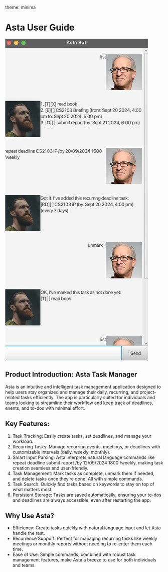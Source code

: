 theme: minima

# Asta User Guide

![Branching Concepts](./Ui.png "Branching Map")

## Product Introduction: Asta Task Manager

Asta is an intuitive and intelligent task management application designed to
help users stay organized and manage their daily, recurring, and project-related
tasks efficiently. The app is particularly suited for individuals and teams
looking to streamline their workflow and keep track of deadlines, events, and
to-dos with minimal effort.

## Key Features:

1. Task Tracking: Easily create tasks, set deadlines, and manage your workload.
2. Recurring Tasks: Manage recurring events, meetings, or deadlines with
   customizable intervals (daily, weekly, monthly).
3. Smart Input Parsing: Asta interprets natural language commands like repeat
   deadline submit report /by 12/09/2024 1800 /weekly, making task creation
   seamless and user-friendly.
4. Task Management: Mark tasks as complete, unmark them if needed, and delete
   tasks once they’re done. All with simple commands.
5. Task Search: Quickly find tasks based on keywords to stay on top of what
   matters most.
6. Persistent Storage: Tasks are saved automatically, ensuring your to-dos and
   deadlines are always accessible, even after restarting the app.

## Why Use Asta?

- Efficiency: Create tasks quickly with natural language input and let Asta
  handle the rest.
- Recurrence Support: Perfect for managing recurring tasks like weekly
  meetings or monthly reports without needing to re-enter them each time.
- Ease of Use: Simple commands, combined with robust task management features,
  make Asta a breeze to use for both individuals and teams.
